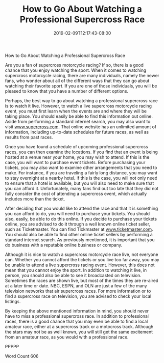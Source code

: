 ﻿---
title: "How to Go About Watching a Professional Supercross Race"
date: 2019-02-09T12:17:43-08:00
description: "Supercross Racing Tips for Web Success"
featured_image: "/images/Supercross Racing.jpg"
tags: ["Supercross Racing"]
---

How to Go About Watching a Professional Supercross Race

Are you a fan of supercross motorcycle racing?  If so, there is a good chance that you enjoy watching the sport.  When it comes to watching supercross motorcycle racing, there are many individuals, namely the newer fans, who wonder about all of the different ways that they can go about watching their favorite sport.  If you are one of those individuals, you will be pleased to know that you have a number of different options.

Perhaps, the best way to go about watching a professional supercross race is to watch it live. However, to watch a live supercross motorcycle racing event, you must first learn when the events are and where they will be taking place.  You should easily be able to find this information out online.  Aside from performing a standard internet search, you may also want to visit www.supercross.com.  That online website has an unlimited amount of information, including up-to-date schedules for future races, as well as results from past races.

Once you have found a schedule of upcoming professional supercross races, you can then examine the locations. If you find that an event is being hosted at a venue near your home, you may wish to attend. If this is the case, you will want to purchase event tickets. Before purchasing your tickets, you may also want to examine other arrangements that you need to make. For instance, if you are traveling a fairly long distance, you may want to stay overnight at a nearby hotel. If this is the case, you will not only need to ensure that a hotel is available, but you will also need to make sure that you can afford it.  Unfortunately, many fans find out too late that they did not fully consider the cost of attending a supercross event, which actually includes more than the ticket.

After deciding that you would like to attend the race and that it is something you can afford to do, you will need to purchase your tickets.  You should also, easily, be able to do this online.  If you decide to purchase your tickets online, you are advised to do it through a well known online ticket seller, such as Ticketmaster.  You can find Tickmaster at www.ticketmaster.com.  You should also be able to find other online ticket sellers by performing a standard internet search. As previously mentioned, it is important that you do business with a reputable online business or company.

Although it is nice to watch a supercross motorcycle race live, not everyone can. Whether you cannot afford the tickets or you live too far away, you may be unable to attend a live supercross racing event. However, this does not mean that you cannot enjoy the sport.  In addition to watching it live, in person, you should also be able to see it broadcasted on television.  Sometimes the races are shown live, but most of the times they are re-aired at a later time or date.  NBC, ESPN, and OLN are just a few of the many television networks that air supercross races. For more information or to find a supercross race on television, you are advised to check your local listings.

By keeping the above mentioned information in mind, you should never have to miss a professional supercross race.  In addition to professional races, there is a good chance that you may even be able to find a local amateur race, either at a supercross track or a motocross track. Although the stars may not be as well known, you will still get the same excitement from an amateur race, as you would with a professional race.

PPPPP

Word Count 606

